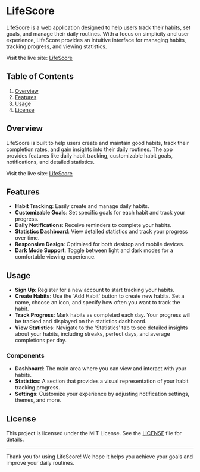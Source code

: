 # LifeScore

LifeScore is a web application designed to help users track their habits, set goals, and manage their daily routines. With a focus on simplicity and user experience, LifeScore provides an intuitive interface for managing habits, tracking progress, and viewing statistics.

Visit the live site: [LifeScore](https://lifescore.vercel.app/)

## Table of Contents

1. [Overview](#overview)
2. [Features](#features)
3. [Usage](#usage)
4. [License](#license)

## Overview

LifeScore is built to help users create and maintain good habits, track their completion rates, and gain insights into their daily routines. The app provides features like daily habit tracking, customizable habit goals, notifications, and detailed statistics.

Visit the live site: [LifeScore](https://lifescore.vercel.app/)

## Features

- **Habit Tracking**: Easily create and manage daily habits.
- **Customizable Goals**: Set specific goals for each habit and track your progress.
- **Daily Notifications**: Receive reminders to complete your habits.
- **Statistics Dashboard**: View detailed statistics and track your progress over time.
- **Responsive Design**: Optimized for both desktop and mobile devices.
- **Dark Mode Support**: Toggle between light and dark modes for a comfortable viewing experience.

## Usage

- **Sign Up**: Register for a new account to start tracking your habits.
- **Create Habits**: Use the 'Add Habit' button to create new habits. Set a name, choose an icon, and specify how often you want to track the habit.
- **Track Progress**: Mark habits as completed each day. Your progress will be tracked and displayed on the statistics dashboard.
- **View Statistics**: Navigate to the 'Statistics' tab to see detailed insights about your habits, including streaks, perfect days, and average completions per day.

### Components

- **Dashboard**: The main area where you can view and interact with your habits.
- **Statistics**: A section that provides a visual representation of your habit tracking progress.
- **Settings**: Customize your experience by adjusting notification settings, themes, and more.

## License

This project is licensed under the MIT License. See the [LICENSE](LICENSE) file for details.

---

Thank you for using LifeScore! We hope it helps you achieve your goals and improve your daily routines.
